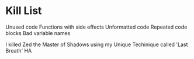 Kill List
=========
Unused code
Functions with side effects
Unformatted code
Repeated code blocks
Bad variable names

I killed Zed the Master of Shadows using my Unique Techinique called 'Last Breath' HA

